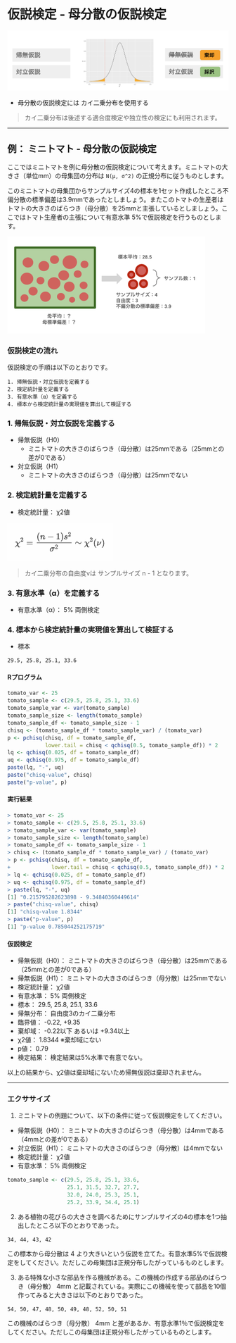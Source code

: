 # 仮説検定 - 母分散の仮説検定

<img src="img/235.png" width="600px">

* 母分散の仮説検定には カイ二乗分布を使用する

> カイ二乗分布は後述する適合度検定や独立性の検定にも利用されます。

--- 

## 例： ミニトマト - 母分散の仮説検定

ここではミニトマトを例に母分散の仮説検定について考えます。ミニトマトの大きさ（単位mm）の母集団の分布は `N(μ, σ^2)` の正規分布に従うものとします。

このミニトマトの母集団からサンプルサイズ4の標本を1セット作成したところ不偏分散の標準偏差は3.9mmであったとしましょう。またこのトマトの生産者はトマトの大きさのばらつき（母分散）を25mmと主張しているとしましょう。ここではトマト生産者の主張について有意水準 5%で仮説検定を行うものとします。

<img src="img/200.png" width="450px">

### 仮説検定の流れ

仮説検定の手順は以下のとおりです。

```
1. 帰無仮説・対立仮説を定義する
2. 検定統計量を定義する
3. 有意水準（α）を定義する
4. 標本から検定統計量の実現値を算出して検証する
```

### 1. 帰無仮説・対立仮説を定義する

* 帰無仮説（H0）
  * ミニトマトの大きさのばらつき（母分散）は25mmである（25mmとの差が0である）
* 対立仮説（H1）
  * ミニトマトの大きさのばらつき（母分散）は25mmでない

### 2. 検定統計量を定義する

* 検定統計量： χ2値

<img src="img/242.png" width="240px">

> カイ二乗分布の自由度νは サンプルサイズ n - 1 となります。

### 3. 有意水準（α）を定義する

* 有意水準（α）： 5% 両側検定

### 4. 標本から検定統計量の実現値を算出して検証する

* 標本

```
29.5, 25.8, 25.1, 33.6
```

#### Rプログラム

```r
tomato_var <- 25
tomato_sample <- c(29.5, 25.8, 25.1, 33.6)
tomato_sample_var <- var(tomato_sample)
tomato_sample_size <- length(tomato_sample)
tomato_sample_df <- tomato_sample_size - 1
chisq <- (tomato_sample_df * tomato_sample_var) / (tomato_var)
p <- pchisq(chisq, df = tomato_sample_df, 
            lower.tail = chisq < qchisq(0.5, tomato_sample_df)) * 2
lq <- qchisq(0.025, df = tomato_sample_df)
uq <- qchisq(0.975, df = tomato_sample_df)
paste(lq, "-", uq)
paste("chisq-value", chisq)
paste("p-value", p)
```

#### 実行結果

```r
> tomato_var <- 25
> tomato_sample <- c(29.5, 25.8, 25.1, 33.6)
> tomato_sample_var <- var(tomato_sample)
> tomato_sample_size <- length(tomato_sample)
> tomato_sample_df <- tomato_sample_size - 1
> chisq <- (tomato_sample_df * tomato_sample_var) / (tomato_var)
> p <- pchisq(chisq, df = tomato_sample_df, 
+             lower.tail = chisq < qchisq(0.5, tomato_sample_df)) * 2
> lq <- qchisq(0.025, df = tomato_sample_df)
> uq <- qchisq(0.975, df = tomato_sample_df)
> paste(lq, "-", uq)
[1] "0.215795282623898 - 9.34840360449614"
> paste("chisq-value", chisq)
[1] "chisq-value 1.8344"
> paste("p-value", p)
[1] "p-value 0.785044252175719"
```

#### 仮説検定

* 帰無仮説（H0）： ミニトマトの大きさのばらつき（母分散）は25mmである（25mmとの差が0である）
* 帰無仮説（H1）： ミニトマトの大きさのばらつき（母分散）は25mmでない
* 検定統計量： χ2値
* 有意水準： 5% 両側検定
* 標本： 29.5, 25.8, 25.1, 33.6
* 帰無分布： 自由度3のカイ二乗分布
* 臨界値： -0.22, +9.35
* 棄却域： -0.22以下 あるいは +9.34以上
* χ2値： 1.8344 ※棄却域にない
* p値： 0.79
* 検定結果： 検定結果は5%水準で有意でない。

以上の結果から、χ2値は棄却域にないため帰無仮説は棄却されません。

---

### エクササイズ

1. ミニトマトの例題について、以下の条件に従って仮説検定をしてください。
  * 帰無仮説（H0）： ミニトマトの大きさのばらつき（母分散）は4mmである（4mmとの差が0である）
  * 対立仮説（H1）： ミニトマトの大きさのばらつき（母分散）は4mmでない
  * 検定統計量： χ2値
  * 有意水準： 5% 両側検定

```r
tomato_sample <- c(29.5, 25.8, 25.1, 33.6, 
                   25.1, 31.5, 32.7, 27.7, 
                   32.0, 24.0, 25.3, 25.1, 
                   25.2, 33.9, 34.4, 25.1)
```

2. ある植物の花びらの大きさを調べるためにサンプルサイズの4の標本を1つ抽出したところ以下のとおりであった。

```
34, 44, 43, 42
```

この標本から母分散は 4 より大きいという仮説を立てた。有意水準5%で仮説検定をしてください。ただしこの母集団は正規分布したがっているものとします。

3. ある特殊な小さな部品を作る機械がある。この機械の作成する部品のばらつき（母分散） 4mm と記載されている。実際にこの機械を使って部品を10個作ってみると大きさは以下のとおりであった。

```
54, 50, 47, 48, 50, 49, 48, 52, 50, 51
```

この機械のばらつき（母分散） 4mm と差があるか、有意水準1％で仮説検定をしてください。ただしこの母集団は正規分布したがっているものとします。



<!-- 

```
> tomato_var <- 4
> tomato_sample <- c(29.5, 25.8, 25.1, 33.6, 
+                    25.1, 31.5, 32.7, 27.7, 
+                    32.0, 24.0, 25.3, 25.1, 
+                    25.2, 33.9, 34.4, 25.1)
> tomato_sample_var <- var(tomato_sample)
> tomato_sample_size <- length(tomato_sample)
> tomato_sample_df <- tomato_sample_size - 1
> chisq <- (tomato_sample_df * tomato_sample_var) / (tomato_var)
> p <- pchisq(chisq, df = tomato_sample_df, 
+             lower.tail = chisq < qchisq(0.5, tomato_sample_df)) * 2
> lq <- qchisq(0.025, df = tomato_sample_df)
> uq <- qchisq(0.975, df = tomato_sample_df)
> paste(lq, "-", uq)
[1] "6.26213779504325 - 27.488392863443"
> paste("chisq-value", chisq)
[1] "chisq-value 56.355"
> paste("p-value", p)
[1] "p-value 2.11082929132487e-06"
> library(EnvStats)
> varTest(tomato_sample, sigma.squared = tomato_var)

	Chi-Squared Test on Variance

data:  tomato_sample
Chi-Squared = 56.355, df = 15, p-value = 2.111e-06
alternative hypothesis: true variance is not equal to 4
95 percent confidence interval:
  8.200552 35.997292
sample estimates:
variance 
  15.028 

H0: ミニトマトの大きさのばらつき（母分散）は4mmである（4mmとの差が0である）
H1: ミニトマトの大きさのばらつき（母分散）は4mmでない
検定結果は5%水準で有意である。 ※両側検定
H0は棄却される。よってH1を採択する。


> x_var <- 4
> x_sample <- c(34, 44, 43, 42)
> x_sample_var <- var(x_sample)
> x_sample_size <- length(x_sample)
> x_sample_df <- x_sample_size - 1
> chisq <- (x_sample_df * x_sample_var) / (x_var)
> p <- pchisq(chisq, df = x_sample_df, 
+             lower.tail = chisq < qchisq(0.5, x_sample_df))
> uq <- qchisq(0.95, df = x_sample_df)
> paste(uq)
[1] "7.81472790325118"
> paste("chisq-value", chisq)
[1] "chisq-value 15.6875"
> paste("p-value", p)
[1] "p-value 0.00131413943314758"
> varTest(x_sample, sigma.squared = x_var, alternative = "greater")

	Chi-Squared Test on Variance

data:  x_sample
Chi-Squared = 15.688, df = 3, p-value = 0.001314
alternative hypothesis: true variance is greater than 4
95 percent confidence interval:
 8.02971     Inf
sample estimates:
variance 
20.91667 

H0: 花びらの大きさのばらつきは 4 である
H1: 花びらの大きさのばらつきは 4 より大きい
検定結果は5%水準で有意である ※片側検定
H0は棄却される。よって対立仮説を採択する。


> x_var <- 4 
> x_sample <- c(54, 50, 47, 48, 50, 49, 48, 52, 50, 51)
> x_sample_var <- var(x_sample)
> x_sample_size <- length(x_sample)
> x_sample_df <- x_sample_size - 1
> chisq <- (x_sample_df * x_sample_var) / (x_var)
> p <- pchisq(chisq, df = x_sample_df, 
+             lower.tail = chisq < qchisq(0.5, x_sample_df)) * 2
> uq <- qchisq(0.99, df = x_sample_df)
> paste(uq)
[1] "21.6659943334619"
> paste("chisq-value", chisq)
[1] "chisq-value 9.725"
> paste("p-value", p)
[1] "p-value 0.746406720471493"
> varTest(x_sample, sigma.squared = x_var, conf.level = 0.99)

	Chi-Squared Test on Variance

data:  x_sample
Chi-Squared = 9.725, df = 9, p-value = 0.7464
alternative hypothesis: true variance is not equal to 4
99 percent confidence interval:
  1.649049 22.421616
sample estimates:
variance 
4.322222 

H0: 部品の大きさのばらつきは 4 である
H1: 部品の大きさのばらつきは 4 でない
検定結果は1%水準で有意でない ※両側検定
H0は棄却されない。
```

-->